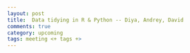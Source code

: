 ```yaml
---
layout: post
title:  Data tidying in R & Python -- Diya, Andrey, David
comments: true
category: upcoming
tags: meeting <+ tags +>
---
```



